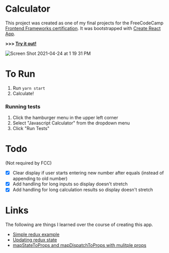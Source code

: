 # Calculator

This project was created as one of my final projects for the FreeCodeCamp [Frontend Frameworks certification](https://www.freecodecamp.org/learn/front-end-libraries/). It was bootstrapped with [Create React App](https://github.com/facebook/create-react-app).

**>>> [Try it out!](https://marley.github.io/fcc-calculator/)**

![Screen Shot 2021-04-24 at 1 19 31 PM](https://user-images.githubusercontent.com/29967154/115967278-c4c82980-a4ff-11eb-9754-4daf67a02f11.png)

# To Run

1.  Run `yarn start`
2.  Calculate!

### Running tests

1.  Click the hamburger menu in the upper left corner
2.  Select "Javascript Calculator" from the dropdown menu
3.  Click "Run Tests"

# Todo

(Not required by FCC)

- [x] Clear display if user starts entering new number after equals (instead of appending to old number)
- [x] Add handling for long inputs so display doesn't stretch
- [x] Add handling for long calculation results so display doesn't stretch

# Links

The following are things I learned over the course of creating this app.

- [Simple redux example](https://codesandbox.io/s/9on71rvnyo?file=/src/components/AddTodo.js:0-774)
- [Updating redux state](https://linguinecode.com/post/understanding-redux-reducers)
- [mapStateToProps and mapDispatchToProps with mulitple props](https://react-redux.js.org/api/connect)
